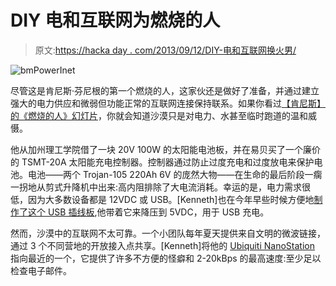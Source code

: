 # DIY 电和互联网为燃烧的人

> 原文:[https://hacka day . com/2013/09/12/DIY-电和互联网换火男/](https://hackaday.com/2013/09/12/diy-electricity-and-internet-for-burning-man/)

![bmPowerInet](../Images/0806c16e2c4ff24d1db50d7f6ffd0346.png)

尽管这是肯尼斯·芬尼根的第一个燃烧的人，这家伙还是做好了准备，并通过建立强大的电力供应和微弱但功能正常的互联网连接保持联系。如果你看过[【肯尼斯】的《燃烧的人》幻灯片](http://hackaday.com/2013/09/05/kenneth-finnegans-epic-burning-man-slideshow/ "[Kenneth Finnegan's] EPIC Burning Man slideshow")，你就会知道沙漠只是对电力、水甚至临时跑道的温和威慑。

他从加州理工学院借了一块 20V 100W 的太阳能电池板，并在易贝买了一个廉价的 TSMT-20A 太阳能充电控制器。控制器通过防止过度充电和过度放电来保护电池。电池——两个 Trojan-105 220Ah 6V 的庞然大物——在生命的最后阶段一瘸一拐地从剪式升降机中出来:高内阻排除了大电流消耗。幸运的是，电力需求很低，因为大多数设备都是 12VDC 或 USB。[Kenneth]也在今年早些时候方便地[制作了这个 USB 插线板](http://hackaday.com/2013/02/22/build-your-own-dumb-usb-power-strip/ "Build your own dumb USB power strip"),他带着它来降压到 5VDC，用于 USB 充电。

然而，沙漠中的互联网不太可靠。一个小团队每年夏天提供来自文明的微波链接，通过 3 个不同营地的开放接入点共享。[Kenneth]将他的 [Ubiquiti NanoStation](http://www.ubnt.com/nanostation) 指向最近的一个，它提供了许多不方便的怪癖和 2-20kBps 的最高速度:至少足以检查电子邮件。